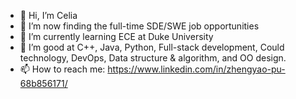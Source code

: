 - 👋 Hi, I’m Celia
- 👀 I’m now finding the full-time SDE/SWE job opportunities
- 🌱 I’m currently learning ECE at Duke University
- 💞️ I’m good at C++, Java, Python, Full-stack development, Could technology, DevOps, Data structure & algorithm, and OO design.
- 📫 How to reach me: https://www.linkedin.com/in/zhengyao-pu-68b856171/

<!---
Celia7777/Celia7777 is a ✨ special ✨ repository because its `README.md` (this file) appears on your GitHub profile.
You can click the Preview link to take a look at your changes.
--->
